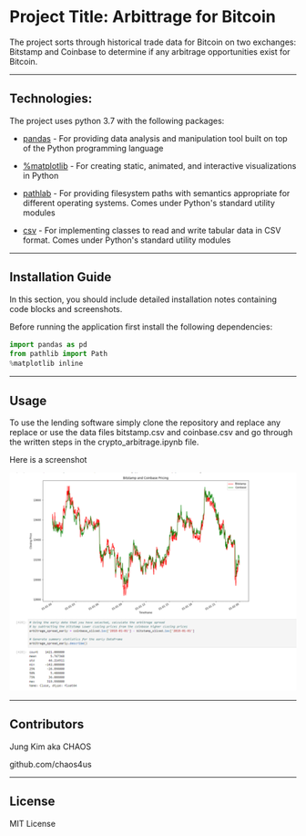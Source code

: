 # Project Title: Arbittrage for Bitcoin

The project sorts through historical trade data for Bitcoin on two exchanges: Bitstamp and Coinbase to determine if any arbitrage opportunities exist for Bitcoin.

---

## Technologies:

The project uses python 3.7 with the following packages:

* [pandas](https://pandas.pydata.org/) - For providing data analysis and manipulation tool built on top of the Python programming language

* [%matplotlib](https://matplotlib.org/) - For creating static, animated, and interactive visualizations in Python

* [pathlab](https://docs.python.org/3/library/pathlib.html) - For providing filesystem paths with semantics appropriate for different operating systems. Comes under Python's standard utility modules

* [csv](https://docs.python.org/3/library/csv.html) - For implementing classes to read and write tabular data in CSV format. Comes under Python's standard utility modules


---

## Installation Guide

In this section, you should include detailed installation notes containing code blocks and screenshots.

Before running the application first install the following dependencies:

```python
import pandas as pd
from pathlib import Path
%matplotlib inline
```

---

## Usage

To use the lending software simply clone the repository and replace any replace or use the data files bitstamp.csv and coinbase.csv and go through the written steps in the crypto_arbitrage.ipynb file.


Here is a screenshot

![Screenshot](screenshot.png)


---

## Contributors

Jung Kim aka CHAOS

github.com/chaos4us

---

## License

MIT License
